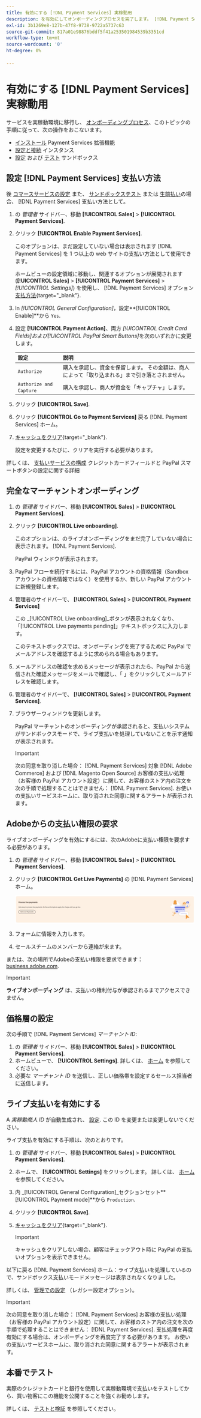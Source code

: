 ```yaml
---
title: 有効にする [!DNL Payment Services] 実稼動用
description: を有効にしてオンボーディングプロセスを完了します。 [!DNL Payment Services] 実稼動用。
exl-id: 3b1269e8-127b-47f8-9738-9722a5737c63
source-git-commit: 817a01e98876bddf5f41a253501984539b3351cd
workflow-type: tm+mt
source-wordcount: '0'
ht-degree: 0%

---
```


# 有効にする [!DNL Payment Services] 実稼動用

サービスを実稼動環境に移行し、 [オンボーディングプロセス](onboard.md)、このトピックの手順に従って、次の操作をおこないます。

* [インストール](install.md) Payment Services 拡張機能
* [設定と接続](connect.md) インスタンス
* [設定](sandbox.md) および [テスト](test-validate.md) サンドボックス

## 設定 [!DNL Payment Services] 支払い方法

後 [コマースサービスの設定](connect.md#configure-commerce-services) また、 [サンドボックステスト](sandbox.md#enable-sandbox-testing) または [生前払い](#enable-live-payments)の場合、 [!DNL Payment Services] 支払い方法として。

1. の _管理者_ サイドバー、移動 **[!UICONTROL Sales]** > **[!UICONTROL Payment Services]**.
1. クリック **[!UICONTROL Enable Payment Services]**.

   このオプションは、まだ設定していない場合は表示されます [!DNL Payment Services] を 1 つ以上の web サイトの支払い方法として使用できます。

   ホームビューの設定領域に移動し、関連するオプションが展開されます (**[!UICONTROL Sales]** > **[!UICONTROL Payment Services]** > _[!UICONTROL Settings]_) を使用し、 [!DNL Payment Services] オプション [支払方法](https://docs.magento.com/user-guide/configuration/sales/payment-methods.html){target="_blank"}.

1. In _[!UICONTROL General Configuration]_，設定&#x200B;**[!UICONTROL Enable]**から `Yes`.
1. 設定 **[!UICONTROL Payment Action]**、両方 _[!UICONTROL Credit Card Fields]_および_[!UICONTROL PayPal Smart Buttons]_&#x200B;を次のいずれかに変更します。

   | 設定 | 説明 |
   |---|---|
   | `Authorize` | 購入を承認し、資金を保留します。 その金額は、商人によって「取り込まれる」まで引き落とされません。 |
   | `Authorize and Capture` | 購入を承認し、商人が資金を「キャプチャ」します。 |

1. クリック **[!UICONTROL Save]**.
1. クリック **[!UICONTROL Go to Payment Services]** 戻る [!DNL Payment Services] ホーム。
1. [キャッシュをクリア](https://docs.magento.com/user-guide/system/cache-management.html){target="_blank"}.

   設定を変更するたびに、クリアを実行する必要があります。

詳しくは、 [支払いサービスの構成](settings.md) クレジットカードフィールドと PayPal スマートボタンの設定に関する詳細

## 完全なマーチャントオンボーディング

1. の _管理者_ サイドバー、移動 **[!UICONTROL Sales]** > **[!UICONTROL Payment Services]**.
1. クリック **[!UICONTROL Live onboarding]**.

   このオプションは、のライブオンボーディングをまだ完了していない場合に表示されます。 [!DNL Payment Services].

   PayPal ウィンドウが表示されます。

1. PayPal フローを続行するには、PayPal アカウントの資格情報（Sandbox アカウントの資格情報ではなく）を使用するか、新しい PayPal アカウントに新規登録します。
1. 管理者のサイドバーで、 **[!UICONTROL Sales]** > **[!UICONTROL Payment Services]**

   この _[!UICONTROL Live onboarding]_ボタンが表示されなくなり、「[!UICONTROL Live payments pending]」テキストボックスに入力します。

   このテキストボックスでは、オンボーディングを完了するために PayPal でメールアドレスを確認するように求められる場合もあります。

1. メールアドレスの確認を求めるメッセージが表示されたら、PayPal から送信された確認メッセージをメールで確認し、「 」をクリックしてメールアドレスを確認します。
1. 管理者のサイドバーで、 **[!UICONTROL Sales]** > **[!UICONTROL Payment Services]**.
1. ブラウザーウィンドウを更新します。

   PayPal マーチャントのオンボーディングが承認されると、支払いシステムがサンドボックスモードで、ライブ支払いを処理していないことを示す通知が表示されます。

   >[!IMPORTANT]
   >
   >次の同意を取り消した場合： [!DNL Payment Services] 対象 [!DNL Adobe Commerce] および [!DNL Magento Open Source] お客様の支払い処理（お客様の PayPal アカウント設定）に関して、お客様のストア内の注文を次の手順で処理することはできません： [!DNL Payment Services]. お使いの支払いサービスホームに、取り消された同意に関するアラートが表示されます。

## Adobeからの支払い権限の要求

ライブオンボーディングを有効にするには、次のAdobeに支払い権限を要求する必要があります。

1. の _管理者_ サイドバー、移動 **[!UICONTROL Sales]** > **[!UICONTROL Payment Services]**.
1. クリック **[!UICONTROL Get Live Payments]** の [!DNL Payment Services] ホーム。

   ![権限のリクエスト](assets/request-entitlements.png)

1. フォームに情報を入力します。
1. セールスチームのメンバーから連絡が来ます。

または、次の場所でAdobeの支払い権限を要求できます： [business.adobe.com](https://business.adobe.com/resources/payment-services.html).

>[!IMPORTANT]
>
>**ライブオンボーディング** は、支払いの権利付与が承認されるまでアクセスできません。

## 価格層の設定

次の手順で [!DNL Payment Services] _マーチャント ID_:


1. の _管理者_ サイドバー、移動 **[!UICONTROL Sales]** > **[!UICONTROL Payment Services]**.
1. ホームビューで、 **[!UICONTROL Settings]**. 詳しくは、 [ホーム](payments-home.md) を参照してください。
1. 必要な _マーチャント ID_ を送信し、正しい価格帯を設定するセールス担当者に送信します。

## ライブ支払いを有効にする

A _実稼動商人 ID_ が自動生成され、 [設定](configure-admin.md). この ID を変更または変更しないでください。

ライブ支払を有効にする手順は、次のとおりです。

1. の _管理者_ サイドバー、移動 **[!UICONTROL Sales]** > **[!UICONTROL Payment Services]**.
1. ホームで、 **[!UICONTROL Settings]** をクリックします。 詳しくは、 [ホーム](payments-home.md) を参照してください。
1. 内 _[!UICONTROL General Configuration]_セクションセット&#x200B;**[!UICONTROL Payment mode]**から `Production`.
1. クリック **[!UICONTROL Save]**.
1. [キャッシュをクリア](https://docs.magento.com/user-guide/system/cache-management.html){target="_blank"}.

   >[!IMPORTANT]
   >
   >キャッシュをクリアしない場合、顧客はチェックアウト時に PayPal の支払いオプションを表示できません。

以下に戻る [!DNL Payment Services] ホーム：ライブ支払いを処理しているので、サンドボックス支払いモードメッセージは表示されなくなりました。

詳しくは、 [管理での設定](configure-admin.md) （レガシー設定オプション）。

>[!IMPORTANT]
>
>次の同意を取り消した場合： [!DNL Payment Services] お客様の支払い処理（お客様の PayPal アカウント設定）に関して、お客様のストア内の注文を次の手順で処理することはできません： [!DNL Payment Services]. 支払処理を再度有効にする場合は、オンボーディングを再度完了する必要があります。 お使いの支払いサービスホームに、取り消された同意に関するアラートが表示されます。

## 本番でテスト

実際のクレジットカードと銀行を使用して実稼動環境で支払いをテストしてから、買い物客にこの機能を公開することを強くお勧めします。

詳しくは、 [テストと検証](test-validate.md) を参照してください。
